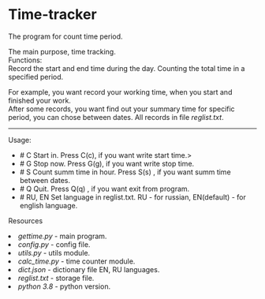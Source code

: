 <H1>Time-tracker</H1>

<p>The program for count time period.</p>
<p>
The main purpose, time tracking.<br>
Functions:<br>
Record the start and end time during the day.
Counting the total time in a specified period.<br>

For example, you want record your working time, when you start and finished your work.<br>
After some records, you want find out your summary time for specific period, you can chose between dates.
All records in file <i>reglist.txt</i>.<br>
<hr>
Usage: <ul>
	 <li># C 	Start in. Press C(c), if you want write start time.>
	 <li># G 	Stop now. Press G(g), if you want write stop time.
	 <li># S 	Count summ time in hour. Press S(s) , if you want summ time between dates.
	 <li># Q 	Quit. Press Q(q) , if you want exit from program.
	 <li># RU, EN 	Set language in reglist.txt. RU - for russian, EN(default) - for english language.
    </ul>
 </p>
 
 <p>Resources<br>
 <li> <i>gettime.py</i> - main program.
 <li> <i>config.py</i> - config file.
 <li> <i>utils.py</i> - utils module.
 <li> <i>calc_time.py</i> - time counter module.
 <li> <i>dict.json</i> - dictionary file EN, RU languages.
 <li> <i>reglist.txt</i> - storage file.
 <li> <i>python 3.8</i> - python version.
 </p>